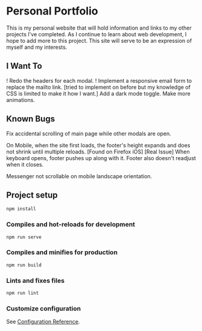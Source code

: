 # Personal Portfolio

This is my personal website that will hold information and links to my other projects I've completed.
As I continue to learn about web development, I hope to add more to this project.
This site will serve to be an expression of myself and my interests.

## I Want To

! Redo the headers for each modal.
! Implement a responsive email form to replace the mailto link.
[tried to implement on before but my knowledge of CSS is limited to make it how I want.]
Add a dark mode toggle.
Make more animations.

## Known Bugs

Fix accidental scrolling of main page while other modals are open.

On Mobile, when the site first loads, the footer's height expands and does not shrink until multiple reloads.
[Found on Firefox iOS]
[Real Issue] When keyboard opens, footer pushes up along with it. Footer also doesn't readjust when it closes.

Messenger not scrollable on mobile landscape orientation.

## Project setup

```bash
npm install
```

### Compiles and hot-reloads for development

```bash
npm run serve
```

### Compiles and minifies for production

```bash
npm run build
```

### Lints and fixes files

```bash
npm run lint
```

### Customize configuration

See [Configuration Reference](https://cli.vuejs.org/config/).

